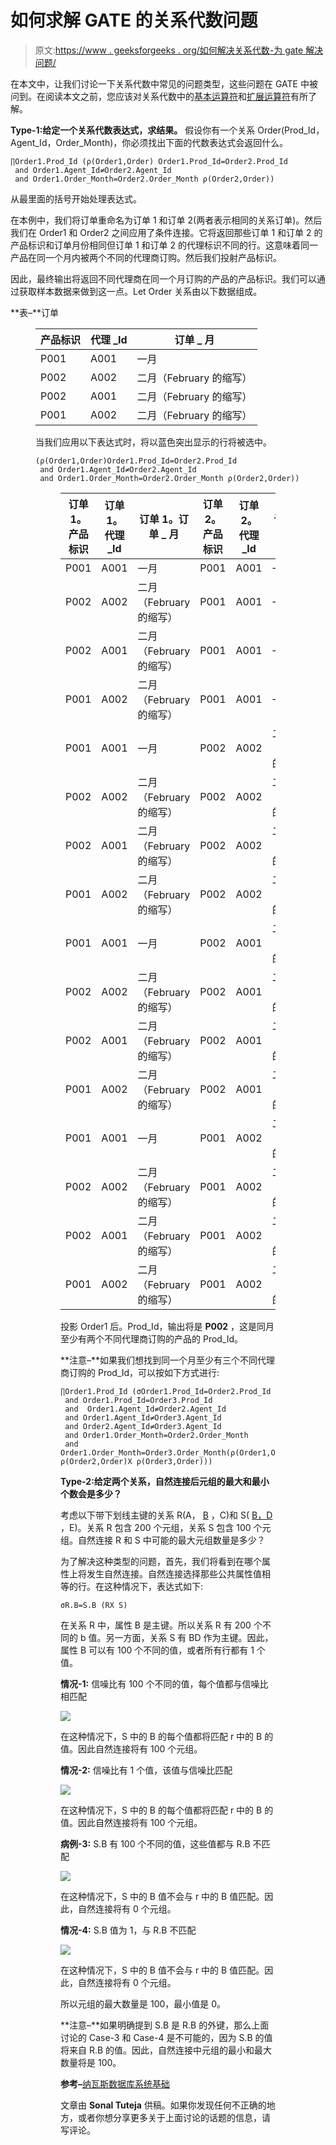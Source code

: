 # 如何求解 GATE 的关系代数问题

> 原文:[https://www . geeksforgeeks . org/如何解决关系代数-为 gate 解决问题/](https://www.geeksforgeeks.org/how-to-solve-relational-algebra-problems-for-gate/)

在本文中，让我们讨论一下关系代数中常见的问题类型，这些问题在 GATE 中被问到。在阅读本文之前，您应该对关系代数中的[基本运算符](https://www.geeksforgeeks.org/basic-operators-in-relational-algebra-2/)和[扩展运算符](https://www.geeksforgeeks.org/extended-operators-in-relational-algebra/)有所了解。

**Type-1:给定一个关系代数表达式，求结果。**
假设你有一个关系 Order(Prod_Id，Agent_Id，Order_Month)，你必须找出下面的代数表达式会返回什么。

```
∏Order1.Prod_Id (ρ(Order1,Order) Order1.Prod_Id=Order2.Prod_Id 
 and Order1.Agent_Id≠Order2.Agent_Id 
 and Order1.Order_Month=Order2.Order_Month ρ(Order2,Order)) 
```

从最里面的括号开始处理表达式。

在本例中，我们将订单重命名为订单 1 和订单 2(两者表示相同的关系订单)。然后我们在 Order1 和 Order2 之间应用了条件连接。它将返回那些订单 1 和订单 2 的产品标识和订单月份相同但订单 1 和订单 2 的代理标识不同的行。这意味着同一产品在同一个月内被两个不同的代理商订购。然后我们投射产品标识。

因此，最终输出将返回不同代理商在同一个月订购的产品的产品标识。我们可以通过获取样本数据来做到这一点。Let Order 关系由以下数据组成。

**表–**订单

<figure class="table">

| 产品标识 | 代理 _Id | 订单 _ 月 |
| --- | --- | --- |
| P001 | A001 | 一月 |
| P002 | A002 | 二月（February 的缩写） |
| P002 | A001 | 二月（February 的缩写） |
| P001 | A002 | 二月（February 的缩写） |

当我们应用以下表达式时，将以蓝色突出显示的行将被选中。

```
(ρ(Order1,Order)Order1.Prod_Id=Order2.Prod_Id 
 and Order1.Agent_Id≠Order2.Agent_Id 
 and Order1.Order_Month=Order2.Order_Month ρ(Order2,Order))
```

<figure class="table">

| 订单 1。产品标识 | 订单 1。代理 _Id | 订单 1。订单 _ 月 | 订单 2。产品标识 | 订单 2。代理 _Id | 订单 2。订单 _ 月 |
| --- | --- | --- | --- | --- | --- |
| P001 | A001 | 一月 | P001 | A001 | 一月 |
| P002 | A002 | 二月（February 的缩写） | P001 | A001 | 一月 |
| P002 | A001 | 二月（February 的缩写） | P001 | A001 | 一月 |
| P001 | A002 | 二月（February 的缩写） | P001 | A001 | 一月 |
| P001 | A001 | 一月 | P002 | A002 | 二月（February 的缩写） |
| P002 | A002 | 二月（February 的缩写） | P002 | A002 | 二月（February 的缩写） |
| P002 | A001 | 二月（February 的缩写） | P002 | A002 | 二月（February 的缩写） |
| P001 | A002 | 二月（February 的缩写） | P002 | A002 | 二月（February 的缩写） |
| P001 | A001 | 一月 | P002 | A001 | 二月（February 的缩写） |
| P002 | A002 | 二月（February 的缩写） | P002 | A001 | 二月（February 的缩写） |
| P002 | A001 | 二月（February 的缩写） | P002 | A001 | 二月（February 的缩写） |
| P001 | A002 | 二月（February 的缩写） | P002 | A001 | 二月（February 的缩写） |
| P001 | A001 | 一月 | P001 | A002 | 二月（February 的缩写） |
| P002 | A002 | 二月（February 的缩写） | P001 | A002 | 二月（February 的缩写） |
| P002 | A001 | 二月（February 的缩写） | P001 | A002 | 二月（February 的缩写） |
| P001 | A002 | 二月（February 的缩写） | P001 | A002 | 二月（February 的缩写） |

投影 Order1 后。Prod_Id，输出将是 **P002** ，这是同月至少有两个不同代理商订购的产品的 Prod_Id。

**注意–**如果我们想找到同一个月至少有三个不同代理商订购的 Prod_Id，可以按如下方式进行:

```
∏Order1.Prod_Id (σOrder1.Prod_Id=Order2.Prod_Id 
 and Order1.Prod_Id=Order3.Prod_Id 
 and  Order1.Agent_Id≠Order2.Agent_Id 
 and Order1.Agent_Id≠Order3.Agent_Id 
 and Order2.Agent_Id≠Order3.Agent_Id 
 and Order1.Order_Month=Order2.Order_Month 
 and Order1.Order_Month=Order3.Order_Month(ρ(Order1,Order)X ρ(Order2,Order)X ρ(Order3,Order))) 
```

**Type-2:给定两个关系，自然连接后元组的最大和最小个数会是多少？**

考虑以下带下划线主键的关系 R(A， <u>B</u> ，C)和 S( <u>B，D</u> ，E)。关系 R 包含 200 个元组，关系 S 包含 100 个元组。自然连接 R 和 S 中可能的最大元组数量是多少？

为了解决这种类型的问题，首先，我们将看到在哪个属性上将发生自然连接。自然连接选择那些公共属性值相等的行。在这种情况下，表达式如下:

```
σR.B=S.B (RX S) 
```

在关系 R 中，属性 B 是主键。所以关系 R 有 200 个不同的 b 值。另一方面，关系 S 有 BD 作为主键。因此，属性 B 可以有 100 个不同的值，或者所有行都有 1 个值。

**情况-1:** 信噪比有 100 个不同的值，每个值都与信噪比相匹配

![](img/e6f6f2fb3debe2e4682a405f750d131b.png)

在这种情况下，S 中的 B 的每个值都将匹配 r 中的 B 的值。因此自然连接将有 100 个元组。

**情况-2:** 信噪比有 1 个值，该值与信噪比匹配

![](img/297e4d07de038866de8aacb9541a1239.png)

在这种情况下，S 中的 B 的每个值都将匹配 r 中的 B 的值。因此自然连接将有 100 个元组。

**病例-3:** S.B 有 100 个不同的值，这些值都与 R.B 不匹配

![](img/c07d312b4c70428c79c973a607f1f1ff.png)

在这种情况下，S 中的 B 值不会与 r 中的 B 值匹配。因此，自然连接将有 0 个元组。

**情况-4:** S.B 值为 1，与 R.B 不匹配

![](img/7ab6d89eeabb4453874a448c345126fe.png)

在这种情况下，S 中的 B 值不会与 r 中的 B 值匹配。因此，自然连接将有 0 个元组。

所以元组的最大数量是 100，最小值是 0。

**注意–**如果明确提到 S.B 是 R.B 的外键，那么上面讨论的 Case-3 和 Case-4 是不可能的，因为 S.B 的值将来自 R.B 的值。因此，自然连接中元组的最小和最大数量将是 100。

**参考–**[纳瓦斯数据库系统基础](https://amzn.to/3h4jBNg)

文章由 **Sonal Tuteja** 供稿。如果你发现任何不正确的地方，或者你想分享更多关于上面讨论的话题的信息，请写评论。

</figure>

</figure>